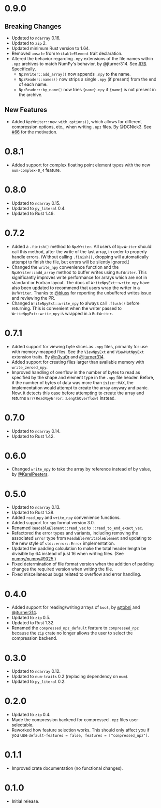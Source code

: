 # 0.9.0

## Breaking Changes

* Updated to `ndarray` 0.16.
* Updated to `zip` 2.
* Updated minimum Rust version to 1.64.
* Removed `unsafe` from `WritableElement` trait declaration.
* Altered the behavior regarding `.npy` extensions of the file names within
  `.npz` archives to match NumPy's behavior, by @jturner314. See
  [#76](https://github.com/jturner314/ndarray-npy/pull/76). Specifically,
  - `NpzWriter::add_array()` now appends `.npy` to the name.
  - `NpzReader::names()` now strips a single `.npy` (if present) from the end
    of each name.
  - `NpzReader::by_name()` now tries `{name}.npy` if `{name}` is not present in
    the archive.

## New Features

* Added `NpzWriter::new_with_options()`, which allows for different compression
  options, etc., when writing `.npz` files. By @DCNick3. See
  [#66](https://github.com/jturner314/ndarray-npy/pull/66) for the motivation.

# 0.8.1

* Added support for complex floating point element types with the new
  `num-complex-0_4` feature.

# 0.8.0

* Updated to `ndarray` 0.15.
* Updated to `py_literal` 0.4.
* Updated to Rust 1.49.

# 0.7.2

* Added a `.finish()` method to `NpzWriter`. All users of `NpzWriter` should
  call this method, after the write of the last array, in order to properly
  handle errors. (Without calling `.finish()`, dropping will automatically
  attempt to finish the file, but errors will be silently ignored.)
* Changed the `write_npy` convenience function and the `NpzWriter::add_array`
  method to buffer writes using `BufWriter`. This significantly improves write
  performance for arrays which are not in standard or Fortran layout. The docs
  of `WriteNpyExt::write_npy` have also been updated to recommend that users
  wrap the writer in a `BufWriter`. Thanks to [@bluss] for reporting the
  unbuffered writes issue and reviewing the PR.
* Changed `WriteNpyExt::write_npy` to always call `.flush()` before returning.
  This is convenient when the writer passed to `WriteNpyExt::write_npy` is
  wrapped in a `BufWriter`.

# 0.7.1

* Added support for viewing byte slices as `.npy` files, primarily for use with
  memory-mapped files. See the `ViewNpyExt` and `ViewMutNpyExt` extension
  traits. By [@n3vu0r] and [@jturner314].
* Added support for creating files larger than available memory with
  `write_zeroed_npy`.
* Improved handling of overflow in the number of bytes to read as specified by
  the shape and element type in the `.npy` file header. Before, if the number
  of bytes of data was more than `isize::MAX`, the implementation would attempt
  to create the array anyway and panic. Now, it detects this case before
  attempting to create the array and returns
  `Err(ReadNpyError::LengthOverflow)` instead.

# 0.7.0

* Updated to `ndarray` 0.14.
* Updated to Rust 1.42.

# 0.6.0

* Changed `write_npy` to take the array by reference instead of by value, by
  [@KarelPeeters].

# 0.5.0

* Updated to `ndarray` 0.13.
* Updated to Rust 1.38.
* Added `read_npy` and `write_npy` convenience functions.
* Added support for `npy` format version 3.0.
* Renamed `ReadableElement::read_vec` to `::read_to_end_exact_vec`.
* Refactored the error types and variants, including removing the associated
  `Error` type from `Readable/WritableElement` and updating to the new style of
  `std::error::Error` implementation.
* Updated the padding calculation to make the total header length be divisible
  by 64 instead of just 16 when writing files. (See
  [numpy/numpy#9025](https://github.com/numpy/numpy/pull/9025).)
* Fixed determination of file format version when the addition of padding
  changes the required version when writing the file.
* Fixed miscellaneous bugs related to overflow and error handling.

# 0.4.0

* Added support for reading/writing arrays of `bool`, by [@tobni] and
  [@jturner314].
* Updated to `zip` 0.5.
* Updated to Rust 1.32.
* Renamed the `compressed_npz_default` feature to `compressed_npz` because the
  `zip` crate no longer allows the user to select the compression backend.

# 0.3.0

* Updated to `ndarray` 0.12.
* Updated to `num-traits` 0.2 (replacing dependency on `num`).
* Updated to `py_literal` 0.2.

# 0.2.0

* Updated to `zip` 0.4.
* Made the compression backend for compressed `.npz` files user-selectable.
* Reworked how feature selection works. This should only affect you if you use
  `default-features = false, features = ["compressed_npz"]`.

# 0.1.1

* Improved crate documentation (no functional changes).

# 0.1.0

* Initial release.

[@bluss]: https://github.com/bluss/
[@jturner314]: https://github.com/jturner314/
[@KarelPeeters]: https://github.com/KarelPeeters/
[@n3vu0r]: https://github.com/n3vu0r/
[@tobni]: https://github.com/tobni/
